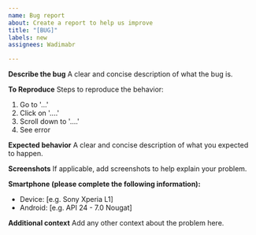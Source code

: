 ```yaml
---
name: Bug report
about: Create a report to help us improve
title: "[BUG]"
labels: new
assignees: Wadimabr

---
```


**Describe the bug**
A clear and concise description of what the bug is.

**To Reproduce**
Steps to reproduce the behavior:
1. Go to '...'
2. Click on '....'
3. Scroll down to '....'
4. See error

**Expected behavior**
A clear and concise description of what you expected to happen.

**Screenshots**
If applicable, add screenshots to help explain your problem.

**Smartphone (please complete the following information):**
 - Device: [e.g. Sony Xperia L1]
 - Android: [e.g. API 24 - 7.0 Nougat]

**Additional context**
Add any other context about the problem here.
